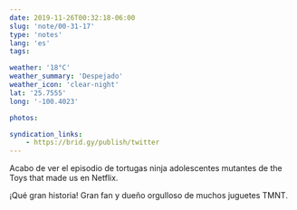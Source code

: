 ```yaml
---
date: 2019-11-26T00:32:18-06:00
slug: 'note/00-31-17'
type: 'notes'
lang: 'es'
tags:

weather: '18°C'
weather_summary: 'Despejado'
weather_icon: 'clear-night'
lat: '25.7555'
long: '-100.4023'

photos:

syndication_links:
    - https://brid.gy/publish/twitter
---
```

Acabo de ver el episodio de tortugas ninja adolescentes mutantes de the Toys that made us en Netflix.

¡Qué gran historia! Gran fan y dueño orgulloso de muchos juguetes TMNT.